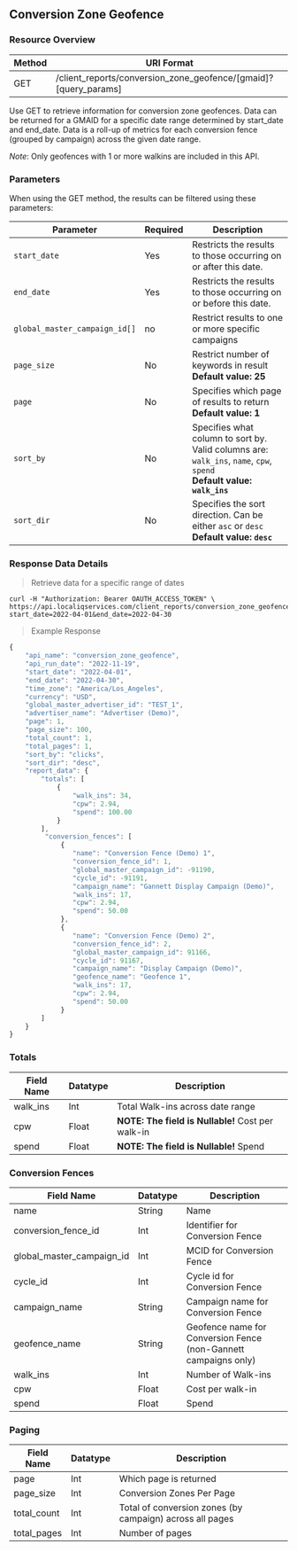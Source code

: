 ## Conversion Zone Geofence

### Resource Overview

| Method | URI Format |
|---|---|
| GET | /client_reports/conversion_zone_geofence/[gmaid]?[query_params] |

Use GET to retrieve information for conversion zone geofences. Data can be returned for a GMAID for a specific date range determined by start_date and end_date. Data is a roll-up of metrics for each conversion fence (grouped by campaign) across the given date range.

*Note*: Only geofences with 1 or more walkins are included in this API.

### Parameters

When using the GET method, the results can be filtered using these parameters:

| Parameter | Required | Description |
|---|---|---|
|`start_date`|Yes|Restricts the results to those occurring on or after this date.|
|`end_date`|Yes|Restricts the results to those occurring on or before this date.|
|`global_master_campaign_id[]`| no |Restrict results to one or more specific campaigns|
|`page_size`|No|Restrict number of keywords in result <br><b>Default value: 25</b> |
|`page`|No|Specifies which page of results to return <br><b>Default value: 1</b>|
|`sort_by`|No|Specifies what column to sort by.  Valid columns are: `walk_ins`, `name`, `cpw`, `spend` <br><b>Default value: `walk_ins`</b>|
|`sort_dir`|No|Specifies the sort direction.  Can be either `asc` or `desc` <br><b>Default value: `desc`</b>|


### Response Data Details

> Retrieve data for a specific range of dates

```
curl -H "Authorization: Bearer OAUTH_ACCESS_TOKEN" \
https://api.localiqservices.com/client_reports/conversion_zone_geofence/TEST_1?start_date=2022-04-01&end_date=2022-04-30
```

> Example Response

```javascript
{
    "api_name": "conversion_zone_geofence",
    "api_run_date": "2022-11-19",
    "start_date": "2022-04-01",
    "end_date": "2022-04-30",
    "time_zone": "America/Los_Angeles",
    "currency": "USD",
    "global_master_advertiser_id": "TEST_1",
    "advertiser_name": "Advertiser (Demo)",
    "page": 1,
    "page_size": 100,
    "total_count": 1,
    "total_pages": 1,
    "sort_by": "clicks",
    "sort_dir": "desc",
    "report_data": {
        "totals": [
            {
                "walk_ins": 34,
                "cpw": 2.94,
                "spend": 100.00
            }
        ],
         "conversion_fences": [
             {
                "name": "Conversion Fence (Demo) 1",
                "conversion_fence_id": 1,
                "global_master_campaign_id": -91190,
                "cycle_id": -91191,
                "campaign_name": "Gannett Display Campaign (Demo)",
                "walk_ins": 17,
                "cpw": 2.94,
                "spend": 50.00
             },
             {
                "name": "Conversion Fence (Demo) 2",
                "conversion_fence_id": 2,
                "global_master_campaign_id": 91166,
                "cycle_id": 91167,
                "campaign_name": "Display Campaign (Demo)",
                "geofence_name": "Geofence 1",
                "walk_ins": 17,
                "cpw": 2.94,
                "spend": 50.00
             }
        ]
    }
}
```

### Totals

| Field Name | Datatype | Description |
|---|---|---|
|walk_ins | Int | Total Walk-ins across date range |
|cpw | Float | <b>NOTE: The field is Nullable!</b> Cost per walk-in |
|spend | Float | <b>NOTE: The field is Nullable!</b> Spend |

### Conversion Fences

| Field Name | Datatype | Description |
|---|---|---
|name | String | Name |
|conversion_fence_id | Int | Identifier for Conversion Fence |
|global_master_campaign_id | Int | MCID for Conversion Fence |
|cycle_id | Int | Cycle id for Conversion Fence |
|campaign_name | String | Campaign name for Conversion Fence |
|geofence_name | String | Geofence name for Conversion Fence (non-Gannett campaigns only)|
|walk_ins | Int | Number of Walk-ins |
|cpw | Float | Cost per walk-in |
|spend | Float | Spend |

### Paging
| Field Name | Datatype | Description |
|---|---|---|
|page | Int | Which page is returned |
|page_size | Int | Conversion Zones Per Page |
|total_count | Int | Total of conversion zones (by campaign) across all pages |
|total_pages | Int | Number of pages |
